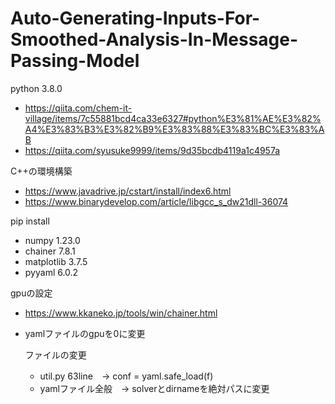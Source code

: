 # Auto-Generating-Inputs-For-Smoothed-Analysis-In-Message-Passing-Model

python 3.8.0
- https://qiita.com/chem-it-village/items/7c55881bcd4ca33e6327#python%E3%81%AE%E3%82%A4%E3%83%B3%E3%82%B9%E3%83%88%E3%83%BC%E3%83%AB
- https://qiita.com/syusuke9999/items/9d35bcdb4119a1c4957a

C++の環境構築
- https://www.javadrive.jp/cstart/install/index6.html
- https://www.binarydevelop.com/article/libgcc_s_dw21dll-36074

pip install
- numpy 1.23.0
- chainer 7.8.1
- matplotlib 3.7.5
- pyyaml 6.0.2

gpuの設定
- https://www.kkaneko.jp/tools/win/chainer.html
- yamlファイルのgpuを0に変更

  ファイルの変更
  - util.py 63line　-> conf = yaml.safe_load(f)
  - yamlファイル全般　-> solverとdirnameを絶対パスに変更
